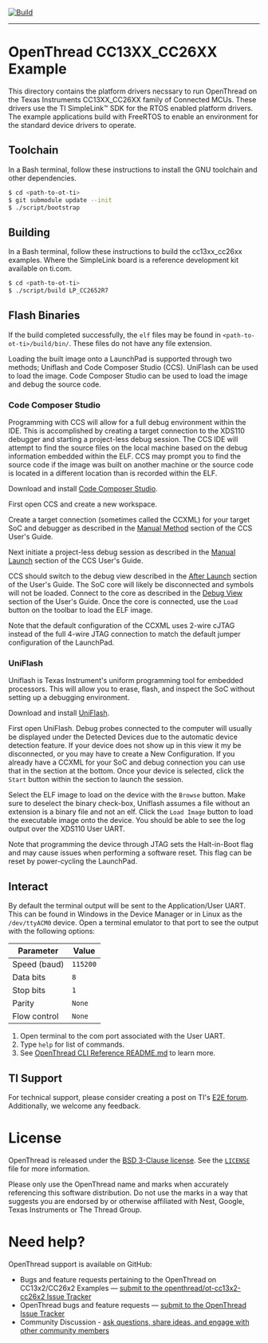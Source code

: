 [![Build][ot-gh-action-build-svg]][ot-gh-action-build]

[ot-gh-action-build]: https://github.com/openthread/ot-cc13x2-cc26x2/actions?query=workflow%3ABuild+branch%3Amain+event%3Apush
[ot-gh-action-build-svg]: https://github.com/openthread/ot-cc13x2-cc26x2/workflows/Build/badge.svg?branch=main&event=push

---

# OpenThread CC13XX_CC26XX Example

This directory contains the platform drivers necssary to run OpenThread on the Texas Instruments CC13XX_CC26XX family of
Connected MCUs. These drivers use the TI SimpleLink™ SDK for the RTOS enabled platform drivers. The example applications
build with FreeRTOS to enable an environment for the standard device drivers to operate.

## Toolchain

In a Bash terminal, follow these instructions to install the GNU toolchain and other dependencies.

```bash
$ cd <path-to-ot-ti>
$ git submodule update --init
$ ./script/bootstrap
```

## Building

In a Bash terminal, follow these instructions to build the cc13xx_cc26xx examples. Where the SimpleLink board is a
reference development kit available on ti.com.

```bash
$ cd <path-to-ot-ti>
$ ./script/build LP_CC2652R7
```

## Flash Binaries

If the build completed successfully, the `elf` files may be found in `<path-to-ot-ti>/build/bin/`. These files do not
have any file extension.

Loading the built image onto a LaunchPad is supported through two methods; Uniflash and Code Composer Studio (CCS).
UniFlash can be used to load the image. Code Composer Studio can be used to load the image and debug the source code.

### Code Composer Studio

Programming with CCS will allow for a full debug environment within the IDE. This is accomplished by creating a target
connection to the XDS110 debugger and starting a project-less debug session. The CCS IDE will attempt to find the source
files on the local machine based on the debug information embedded within the ELF. CCS may prompt you to find the source
code if the image was built on another machine or the source code is located in a different location than is recorded
within the ELF.

Download and install [Code Composer Studio][ccs].

First open CCS and create a new workspace.

Create a target connection (sometimes called the CCXML) for your target SoC and debugger as described in the [Manual
Method][ccs_manual_method] section of the CCS User's Guide.

Next initiate a project-less debug session as described in the [Manual Launch][ccs_manual_launch] section of the CCS
User's Guide.

CCS should switch to the debug view described in the [After Launch][ccs_after_launch] section of the User's Guide. The
SoC core will likely be disconnected and symbols will not be loaded. Connect to the core as described in the [Debug
View][ccs_debug_view] section of the User's Guide. Once the core is connected, use the `Load` button on the toolbar to
load the ELF image.

Note that the default configuration of the CCXML uses 2-wire cJTAG instead of the full 4-wire JTAG connection to match
the default jumper configuration of the LaunchPad.

[ccs]: https://www.ti.com/tool/CCSTUDIO
[ccs_after_launch]: https://software-dl.ti.com/ccs/esd/documents/users_guide/ccs_debug-main.html?configuration#after-launch
[ccs_debug_view]: https://software-dl.ti.com/ccs/esd/documents/users_guide/ccs_debug-main.html?configuration#debug-view
[ccs_manual_launch]: https://software-dl.ti.com/ccs/esd/documents/users_guide/ccs_debug-main.html?configuration#manual-launch
[ccs_manual_method]: https://software-dl.ti.com/ccs/esd/documents/users_guide/ccs_debug-main.html?configuration#manual-method

### UniFlash

Uniflash is Texas Instrument's uniform programming tool for embedded processors. This will allow you to erase, flash,
and inspect the SoC without setting up a debugging environment.

Download and install [UniFlash][uniflash].

First open UniFlash. Debug probes connected to the computer will usually be displayed under the Detected Devices due to
the automatic device detection feature. If your device does not show up in this view it my be disconnected, or you may
have to create a New Configuration. If you already have a CCXML for your SoC and debug connection you can use that in
the section at the bottom. Once your device is selected, click the `Start` button within the section to launch the
session.

Select the ELF image to load on the device with the `Browse` button. Make sure to deselect the binary check-box,
Uniflash assumes a file without an extension is a binary file and not an elf. Click the `Load Image` button to load the
executable image onto the device. You should be able to see the log output over the XDS110 User UART.

Note that programming the device through JTAG sets the Halt-in-Boot flag and may cause issues when performing a software
reset. This flag can be reset by power-cycling the LaunchPad.

[uniflash]: https://www.ti.com/tool/download/UNIFLASH

## Interact

By default the terminal output will be sent to the Application/User UART. This can be found in Windows in the Device
Manager or in Linux as the `/dev/ttyACM0` device. Open a terminal emulator to that port to see the output with the
following options:

| Parameter    | Value    |
| ------------ | -------- |
| Speed (baud) | `115200` |
| Data bits    | `8`      |
| Stop bits    | `1`      |
| Parity       | `None`   |
| Flow control | `None`   |

1. Open terminal to the com port associated with the User UART.
2. Type `help` for list of commands.
3. See [OpenThread CLI Reference README.md][cli] to learn more.

[cli]: https://github.com/openthread/openthread/blob/main/src/cli/README.md

## TI Support

For technical support, please consider creating a post on TI's [E2E forum][e2e]. Additionally, we welcome any feedback.

[e2e]: https://e2e.ti.com/support/wireless-connectivity/zigbee-and-thread

# License

OpenThread is released under the [BSD 3-Clause
license](https://github.com/openthread/ot-cc13x2-cc26x2/blob/main/LICENSE). See the
[`LICENSE`](https://github.com/openthread/ot-cc13x2-cc26x2/blob/main/LICENSE) file for more information.

Please only use the OpenThread name and marks when accurately referencing this software distribution. Do not use the
marks in a way that suggests you are endorsed by or otherwise affiliated with Nest, Google, Texas Instruments or The
Thread Group.

# Need help?

OpenThread support is available on GitHub:

- Bugs and feature requests pertaining to the OpenThread on CC13x2/CC26x2 Examples — [submit to the
  openthread/ot-cc13x2-cc26x2 Issue Tracker](https://github.com/openthread/ot-cc13x2-cc26x2/issues)
- OpenThread bugs and feature requests — [submit to the OpenThread Issue
  Tracker](https://github.com/openthread/openthread/issues)
- Community Discussion - [ask questions, share ideas, and engage with other community
  members](https://github.com/openthread/openthread/discussions)
